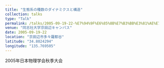 ```yaml
---
title: "生態系の種数のダイナミクスと構造"
collection: talks
type: "Talk"
permalink: /talks/2005-09-19-22-%E7%94%9F%E6%85%8B%E7%B3%BB%E3%81%AE%E7%A8%AE%E6%95%B0%E3%81%AE%E3%83%80%E3%82%A4%E3%83%8A%E3%83%9F%E3%82%AF%E3%82%B9%E3%81%A8%E6%A7%8B%E9%80%A0
venue: "同志社大学京田辺キャンパス"
date: 2005-09-19-22
location: "京田辺市多々羅都谷"
latitude: "34.8024294"
longitude: "135.769505"
---
```


2005年日本物理学会秋季大会
